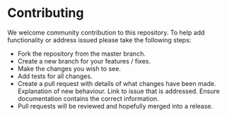 # Contributing

 We welcome community contribution to this repository. To help add functionality or address issued please take the following steps:

- Fork the repository from the master branch.
- Create a new branch for your features / fixes.
- Make the changes you wish to see.
- Add tests for all changes.
- Create a pull request with details of what changes have been made.
  Explanation of new behaviour. Link to issue that is addressed. Ensure
  documentation contains the correct information.
- Pull requests will be reviewed and hopefully merged into a release.
